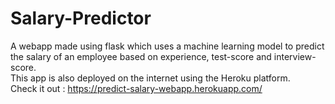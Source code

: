 # Salary-Predictor
A webapp made using flask which uses a machine learning model to predict the salary of an employee based on experience, test-score and interview-score.
<br> This app is also deployed on the internet using the Heroku platform. 
<br> Check it out : https://predict-salary-webapp.herokuapp.com/
